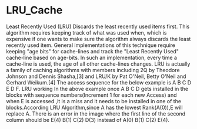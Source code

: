 # LRU_Cache
Least Recently Used (LRU)
Discards the least recently used items first. This algorithm requires keeping track of what was used when, which is expensive if one wants to make sure the algorithm always discards the least recently used item. General implementations of this technique require keeping "age bits" for cache-lines and track the "Least Recently Used" cache-line based on age-bits. In such an implementation, every time a cache-line is used, the age of all other cache-lines changes. LRU is actually a family of caching algorithms with members including 2Q by Theodore Johnson and Dennis Shasha,[3] and LRU/K by Pat O'Neil, Betty O'Neil and Gerhard Weikum.[4]
The access sequence for the below example is A B C D E D F.
LRU working
In the above example once A B C D gets installed in the blocks with sequence numbers(Increment 1 for each new Access) and when E is accessed ,it is a miss and it needs to be installed in one of the blocks.According LRU Algorithm,since A has the lowest Rank(A(0)),E will replace A. There is an error in the image where the first line of the second column should be E(4) B(1) C(2) D(3) instead of A(0) B(1) C(2) E(4). 
